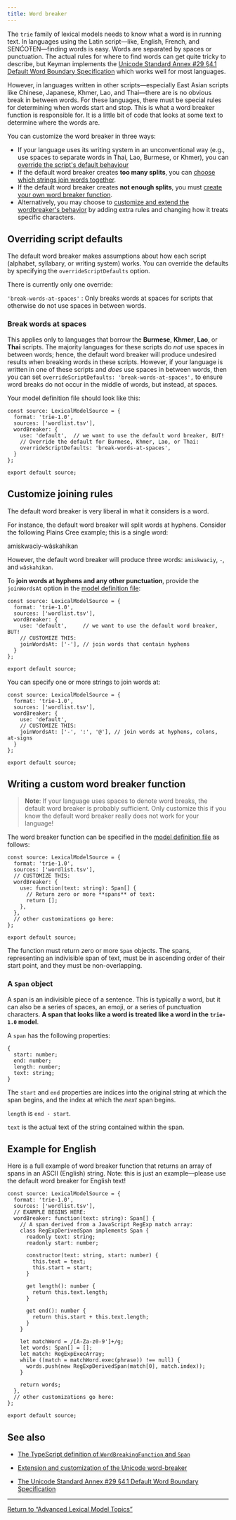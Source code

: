 ```yaml
---
title: Word breaker
---
```


The `trie` family of lexical models needs to know what a word is in
running text. In languages using the Latin script—like, English, French,
and SENĆOŦEN—finding words is easy. Words are separated by spaces or
punctuation. The actual rules for where to find words can get quite
tricky to describe, but Keyman implements the [Unicode Standard Annex
\#29 §4.1 Default Word Boundary
Specification](https://unicode.org/reports/tr29/#Word_Boundaries) which
works well for most languages.

However, in languages written in other scripts—especially East Asian
scripts like Chinese, Japanese, Khmer, Lao, and Thai—there are is no
obvious break in between words. For these languages, there must be
special rules for determining when words start and stop. This is what a
<span class="dfn">word breaker function</span> is responsible for. It is
a little bit of code that looks at some text to determine where the
words are.

You can customize the word breaker in three ways:

-   If your language uses its writing system in an unconventional way
    (e.g., use spaces to separate words in Thai, Lao, Burmese, or
    Khmer), you can [override the script's default
    behaviour](#overrides)
-   If the default word breaker creates **too many splits**, you can
    [choose which strings join words together](#join).
-   If the default word breaker creates **not enough splits**, you must
    [create your own word breaker function](#custom).
-   Alternatively, you may choose to [customize and extend the
    wordbreaker's behavior](./unicode-breaker-extension) by adding extra
    rules and changing how it treats specific characters.

## Overriding script defaults

The default word breaker makes assumptions about how each
<span class="dfn">script</span> (alphabet, syllabary, or writing system)
works. You can override the defaults by specifying the
`overrideScriptDefaults` option.

There is currently only one override:

`'break-words-at-spaces'`
:   Only breaks words at spaces for scripts that otherwise do not use
    spaces in between words.

### Break words at spaces

This applies only to languages that borrow the **Burmese**, **Khmer**,
**Lao**, or **Thai** scripts. The majority languages for these scripts
do *not* use spaces in between words; hence, the default word breaker
will produce undesired results when breaking words in these scripts.
However, if your language is written in one of these scripts and *does*
use spaces in between words, then you can set
`overrideScriptDefaults: 'break-words-at-spaces',` to ensure word breaks
do not occur in the middle of words, but instead, at spaces.

Your model definition file should look like this:

``` lang-typescript
const source: LexicalModelSource = {
  format: 'trie-1.0',
  sources: ['wordlist.tsv'],
  wordBreaker: {
    use: 'default',  // we want to use the default word breaker, BUT!
    // Override the default for Burmese, Khmer, Lao, or Thai:
    overrideScriptDefaults: 'break-words-at-spaces',
  }
};

export default source;
```

## Customize joining rules

The default word breaker is very liberal in what it considers is a word.

For instance, the default word breaker will split words at hyphens.
Consider the following Plains Cree example; this is a single word:

amiskwaciy-wâskahikan

However, the default word breaker will produce three words:
`amiskwaciy`, `-`, and `wâskahikan`.

To **join words at hyphens and any other punctuation**, provide the
`joinWordsAt` option in the [model definition
file](./model-definition-file):

``` lang-typescript
const source: LexicalModelSource = {
  format: 'trie-1.0',
  sources: ['wordlist.tsv'],
  wordBreaker: {
    use: 'default',     // we want to use the default word breaker, BUT!
    // CUSTOMIZE THIS:
    joinWordsAt: ['-'], // join words that contain hyphens
  }
};

export default source;
```

You can specify one or more strings to join words at:

``` lang-typescript
const source: LexicalModelSource = {
  format: 'trie-1.0',
  sources: ['wordlist.tsv'],
  wordBreaker: {
    use: 'default',
    // CUSTOMIZE THIS:
    joinWordsAt: ['-', ':', '@'], // join words at hyphens, colons, at-signs
  }
};

export default source;
```

## Writing a custom word breaker function

> **Note**: If your language uses spaces to denote word breaks, the
default word breaker is probably sufficient. Only customize this if you
know the default word breaker really does not work for your language!

The word breaker function can be specified in the [model definition
file](./model-definition-file) as follows:

``` lang-typescript
const source: LexicalModelSource = {
  format: 'trie-1.0',
  sources: ['wordlist.tsv'],
  // CUSTOMIZE THIS:
  wordBreaker: {
    use: function(text: string): Span[] {
      // Return zero or more **spans** of text:
      return [];
    },
  },
  // other customizations go here:
};

export default source;
```

The function must return zero or more `Span` objects. The spans,
representing an indivisible span of text, must be in ascending order of
their start point, and they must be non-overlapping.

### A `Span` object

A <span class="dfn">span</span> is an indivisible piece of a sentence.
This is typically a word, but it can also be a series of spaces, an
emoji, or a series of punctuation characters. **A span that looks like a
word is treated like a word in the `trie-1.0` model**.

A `span` has the following properties:

``` lang-typescript
{
  start: number;
  end: number;
  length: number;
  text: string;
}
```

The `start` and `end` properties are indices into the original string at
which the span begins, and the index at which the *next* span begins.

`length` is `end - start`.

`text` is the actual text of the string contained within the span.

## Example for English

Here is a full example of word breaker function that returns an array of
spans in an ASCII (English) string. Note: this is just an example—please
use the default word breaker for English text!

``` lang-typescript
const source: LexicalModelSource = {
  format: 'trie-1.0',
  sources: ['wordlist.tsv'],
  // EXAMPLE BEGINS HERE:
  wordBreaker: function(text: string): Span[] {
    // A span derived from a JavaScript RegExp match array:
    class RegExpDerivedSpan implements Span {
      readonly text: string;
      readonly start: number;

      constructor(text: string, start: number) {
        this.text = text;
        this.start = start;
      }

      get length(): number {
        return this.text.length;
      }

      get end(): number {
        return this.start + this.text.length;
      }
    }

    let matchWord = /[A-Za-z0-9']+/g;
    let words: Span[] = [];
    let match: RegExpExecArray;
    while ((match = matchWord.exec(phrase)) !== null) {
      words.push(new RegExpDerivedSpan(match[0], match.index));
    }

    return words;
  },
  // other customizations go here:
};

export default source;
```

## See also

- [The TypeScript definition of `WordBreakingFunction` and
`Span`](https://github.com/keymanapp/keyman/blob/4211b468949860b8fb4a4707710472ab9e33c581/common/lexical-model-types/index.d.ts#L286-L323)  

- [Extension and customization of the Unicode
word-breaker](./unicode-breaker-extension)  

- [The Unicode Standard Annex \#29 §4.1 Default Word Boundary
Specification](https://unicode.org/reports/tr29/#Word_Boundaries)

------------------------------------------------------------------------

[Return to “Advanced Lexical Model Topics”](./)

